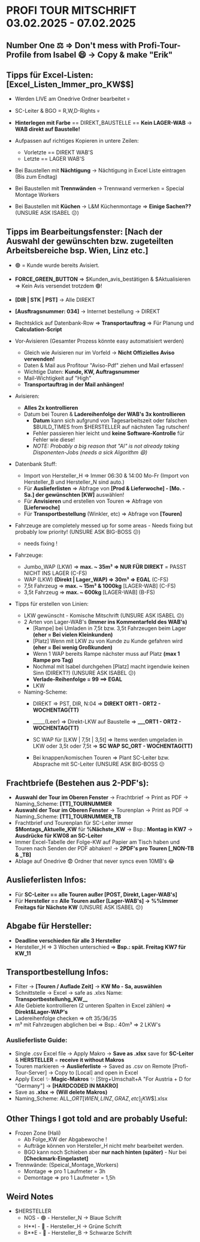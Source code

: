 # PROFI TOUR MITSCHRIFT 03.02.2025 - 07.02.2025

## Number One ⚖️ => Don't mess with Profi-Tour-Profile from Isabel 😄 -> Copy & make "Erik"

## Tipps für Excel-Listen: [Excel_Listen_Immer_pro_KW$$]
- Werden LIVE am Onedrive Ordner bearbeitet 💀
- SC-Leiter & BGO = R,W,D-Rights 💀

- **Hinterlegen mit Farbe** == DIREKT_BAUSTELLE == **Kein LAGER-WAB** -> **WAB direkt auf Baustelle!**
- Aufpassen auf richtiges Kopieren in untere Zeilen:
  - Vorletzte == DIREKT WAB'S
  - Letzte == LAGER WAB'S

- Bei Baustellen mit **Nächtigung** -> Nächtigung in Excel Liste eintragen (Bis zum Endtag)
- Bei Baustellen mit **Trennwänden** -> Trennwand vermerken = Special Montage Workers
- Bei Baustellen mit **Küchen** -> L&M Küchenmontage => **Einige Sachen??** (UNSURE ASK ISABEL 😕)

## Tipps im Bearbeitungsfenster: [Nach der Auswahl der gewünschten bzw. zugeteilten Arbeitsbereiche bsp. Wien, Linz etc.]
- 🟢 = Kunde wurde bereits Avisiert.
- **FORCE_GREEN_BUTTON** => $Kunden_avis_bestätigen & $Aktualisieren => Kein Avis versendet trotzdem 🟢!
- **[DIR | STK | PST]** -> Alle DIREKT
- **[Ausftragsnummer: 034]** -> Internet bestellung -> DIREKT
- Rechtsklick auf Datenbank-Row => **Transportauftrag** => Für Planung und **Calculation-Script**

- Vor-Avisieren (Gesamter Prozess könnte easy automatisiert werden)
    - Gleich wie Avisieren nur im Vorfeld -> **Nicht Offizielles Aviso verwenden!**
    - Daten & Mail aus Profitour "Aviso-Pdf" ziehen und Mail erfassen!
    - Wichtige Daten: **Kunde, KW, Auftragsnummer**
    - Mail-Wichtigkeit auf "High"
    - **Transportauftrag in der Mail anhängen!**

- Avisieren:
    - **Alles 2x kontrollieren**
    - Datum bei Touren & **Ladereihenfolge der WAB's 3x kontrollieren**
        - **Datum** kann sich aufgrund von Tagesarbeitszeit oder falschen $BUILD_TIMES from $HERSTELLER auf nächsten Tag rutschen!
        - Fehler passieren hier leicht und **keine Software-Kontrolle** für Fehler wie diese!
        - _NOTE: Probably a big reason that "AI" is not already taking Disponenten-Jobs (needs a sick Algorithm 😄)_

- Datenbank Stuff:
    - Import von Hersteller_H => Immer 06:30 & 14:00 Mo-Fr (Import von Hersteller_B und Hersteller_N sind auto.)
    - Für **Auslieferlisten**  => Abfrage von **[Prod & Lieferwoche] - [Mo. - Sa.] der gewünschten [KW]** auswählen!
    - Für **Anvisieren** und erstellen von Touren => Abfrage von **[Lieferwoche]**
    - Für **Transportbestellung** (Winkler, etc) => Abfrage von **[Touren]**

- Fahrzeuge are completely messed up for some areas - Needs fixing but probably low priority! (UNSURE ASK BIG-BOSS 😕)
    - needs fixing !

- Fahrzeuge:
    - Jumbo_WAP (LKW) => **max. ~ 35m³ => NUR FÜR DIREKT** = PASST NICHT INS LAGER (C-FS)
    - WAP (LKW) **(Direkt | Lager_WAP) => 30m³ => EGAL** (C-FS)
    - 7,5t Fahrzeug => **max. ~ 15m³ & 1000kg** [LAGER-WAB] (C-FS)
    - 3,5t Fahrzeug => **max. ~ 600kg** [LAGER-WAB] (B-FS)

- Tipps für erstellen von Linien:
    - LKW gewünscht - Komische Mitschrift (UNSURE ASK ISABEL 😕)
    - 2 Arten von Lager-WAB's **(Immer ins Kommentarfeld des WAB's)**
        - [Rampe] bei Umladen in 7,5t bzw. 3,5t Fahrzeugen beim Lager **(eher = Bei vielen Kleinkunden)**
        - [Platz] Wenn mit LKW zu von Kunde zu Kunde gefahren wird **(eher = Bei wenig Großkunden)**
        - Wenn 1 WAP bereits Rampe nächster muss auf Platz **(max 1 Rampe pro Tag)**
        - Nochmal mit Isabel durchgehen [Platz] macht irgendwie keinen Sinn (DIREKT?) (UNSURE ASK ISABEL 😕)
        - **Verlade-Reihenfolge = 99 ==> EGAL**
        - LKW
  - Naming-Scheme:
      - DIREKT                              => PST, DIR, N:04                                       => **DIREKT ORT1 - ORT2 - WOCHENTAG(TT)**
      - _____(Leer)                         => Direkt-LKW auf Baustelle                             => **___ORT1 - ORT2 - WOCHENTAG(TT)**
      - SC WAP für [LKW | 7,5t | 3,5t]      => Items werden umgeladen in LKW oder 3,5t oder 7,5t    => **SC WAP SC_ORT - WOCHENTAG(TT)**

    - Bei knappen/komischen Touren => Plant SC-Leiter bzw. Absprache mit SC-Leiter (UNSURE ASK BIG-BOSS 😕

## Frachtbriefe (Bestehen aus 2-PDF's):
- **Auswahl der Tour im Oberen Fenster** -> Frachtbrief -> Print as PDF -> Naming_Scheme: **[TT]_TOURNUMMER**
- **Auswahl der Tour im Oberen Fenster** -> Tourenplan -> Print as PDF -> Naming_Scheme: **[TT]_TOURNUMMER_TB**
- Frachtbrief und Tourenplan für SC-Leiter immer **$Montags_Aktuelle_KW** für **%Nächste_KW** -> Bsp.: **Montag in KW7** -> **Ausdrücke für KW08 an SC-Leiter**
- Immer Excel-Tabelle der Folge-KW auf Papier am Tisch haben und Touren nach Senden der PDF abhaken! -> **2PDF's pro Touren [_NON-TB & _TB]**
- Ablage auf Onedrive 😨 Ordner that never syncs even 10MB's 😂

## Auslieferlisten Infos:
- Für **SC-Leiter == alle Touren außer [POST, Direkt, Lager-WAB's]**
- Für **Hersteller == Alle Touren außer [Lager-WAB's] -> %%Immer Freitags für Nächste KW** (UNSURE ASK ISABEL 😕)

## Abgabe für Hersteller:
- **Deadline verschieden für alle 3 Hersteller**
- Hersteller_H => 3 Wochen unterschied => **Bsp.: spät. Freitag KW7 für KW_11**

## Transportbestellung Infos:
- Filter -> **[Touren / Auflade Zeit]** -> **KW Mo - Sa, auswählen**
- Schnittstelle -> Excel -> safe as .xlxs Name: **Transportbestellunhg_KW__**
- Alle Gebiete kontrollieren (2 unteren Spalten in Excel zählen) => **Direkt&Lager-WAP's**
- Ladereihenfolge checken => oft 35/36/35
- m³ mit Fahrzeugen abglichen bei => Bsp.: 40m³ => 2 LKW's 

### Auslieferliste Guide:
- Single .csv Excel file -> Apply Makro -> **Save as .xlsx** save for **SC-Leiter** & **HERSTELLER**  = **receive it without Makros**
- Touren markieren -> **Auslieferliste** -> Saved as .csv on Remote [Profi-Tour-Server] -> Copy to [Local] and open in Excel
- Apply Excel ✨ **Magic-Makros** ✨ [Strg+Umschalt+A "For Austria + D for "Germany"] -> **[HARDCODED IN MAKRO]**
- Save as **.xlsx** => **(Will delete Makros)**
- Naming_Scheme: ALL_$ORT[WIEN,LINZ,GRAZ,etc]_[KW$$].xlsx 

## Other Things I got told and are probably Useful:
- Frozen Zone (Hali)
    - Ab Folge_KW der Abgabewoche !
    - Aufträge können von Hersteller_H nicht mehr bearbeitet werden.
    - BGO kann noch Schieben aber **nur nach hinten (später)** - Nur bei **[Checkmark-Eingelastet]**
- Trennwände: (Speical_Montage_Workers)
    - Montage => pro 1 Laufmeter = 3h
    - Demontage => pro 1 Laufmeter = 1,5h

## Weird Notes
- $HERSTELLER
    - NOS -  🟢 - Hersteller_N -> Blaue Schrift
    - H**I - 🔵 - Hersteller_H -> Grüne Schrift
    - B**E - 🔴 - Hersteller_B -> Schwarze Schrift
